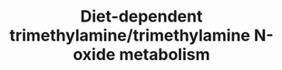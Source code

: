 ---
annotations:
- id: PW:0000002
  parent: classic metabolic pathway
  type: Pathway Ontology
  value: classic metabolic pathway
authors:
- Nvalenbreder
- Khanspers
- Eweitz
- Egonw
- DeSl
citedin:
- link: 10.3389/fsysb.2023.1074749
  title: Mapping out the gut microbiota-dependent trimethylamine N-oxide super pathway
    for systems biology applications
communities:
- ontox
description: 'The host-microbiome pathway trimethylamine/trimethylamine N-oxide (TMA/TMAO)
  pathway which exists along the gut-heart axis. The precursors choline, l-carnitine
  and betaine are first microbially transformed to TMA. This metabolite is subsequently
  converted to TMAO by the flavin-containing monooxygenase 3.  '
last-edited: 2023-06-23
organisms:
- Homo sapiens
redirect_from:
- /index.php/Pathway:WP5219
- /instance/WP5219
- /instance/WP5219_r126795
revision: r126795
schema-jsonld:
- '@context': https://schema.org/
  '@id': https://wikipathways.github.io/pathways/WP5219.html
  '@type': Dataset
  creator:
    '@type': Organization
    name: WikiPathways
  description: 'The host-microbiome pathway trimethylamine/trimethylamine N-oxide
    (TMA/TMAO) pathway which exists along the gut-heart axis. The precursors choline,
    l-carnitine and betaine are first microbially transformed to TMA. This metabolite
    is subsequently converted to TMAO by the flavin-containing monooxygenase 3.  '
  keywords:
  - ALDH7A1
  - Acetate
  - BET
  - BETALD
  - CHDH
  - Carnitine
  - Choline
  - CntA/B
  - Dimethylglycine
  - FAD
  - FADH2
  - FMO3
  - H20
  - NADH
  - SLC44A1
  - TMA
  - TMAO
  - TMAO aldolase
  - Tmm
  - Transmethylase
  - γBB
  license: CC0
  name: 'Diet-dependent trimethylamine/trimethylamine N-oxide metabolism '
seo: CreativeWork
title: 'Diet-dependent trimethylamine/trimethylamine N-oxide metabolism '
wpid: WP5219
---